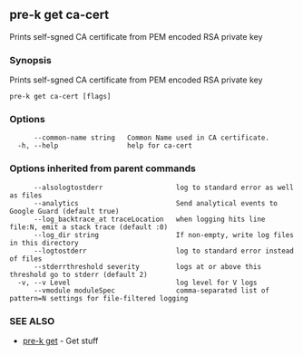 ## pre-k get ca-cert

Prints self-sgned CA certificate from PEM encoded RSA private key

### Synopsis

Prints self-sgned CA certificate from PEM encoded RSA private key

```
pre-k get ca-cert [flags]
```

### Options

```
      --common-name string   Common Name used in CA certificate.
  -h, --help                 help for ca-cert
```

### Options inherited from parent commands

```
      --alsologtostderr                  log to standard error as well as files
      --analytics                        Send analytical events to Google Guard (default true)
      --log_backtrace_at traceLocation   when logging hits line file:N, emit a stack trace (default :0)
      --log_dir string                   If non-empty, write log files in this directory
      --logtostderr                      log to standard error instead of files
      --stderrthreshold severity         logs at or above this threshold go to stderr (default 2)
  -v, --v Level                          log level for V logs
      --vmodule moduleSpec               comma-separated list of pattern=N settings for file-filtered logging
```

### SEE ALSO

* [pre-k get](pre-k_get.md)	 - Get stuff

